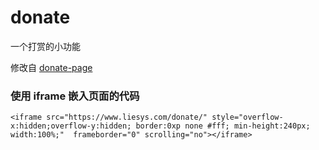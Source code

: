 # donate

一个打赏的小功能

修改自 [donate-page](https://github.com/Kaiyuan/donate-page)

### 使用 iframe 嵌入页面的代码

```
<iframe src="https://www.liesys.com/donate/" style="overflow-x:hidden;overflow-y:hidden; border:0xp none #fff; min-height:240px; width:100%;"  frameborder="0" scrolling="no"></iframe>
```
